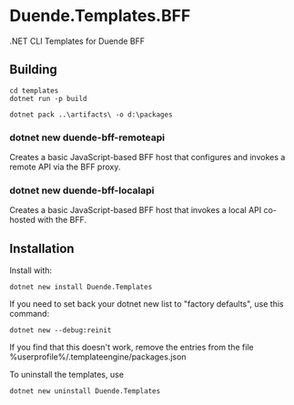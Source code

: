 # Duende.Templates.BFF
.NET CLI Templates for Duende BFF

## Building

``` pwsh
cd templates
dotnet run -p build

dotnet pack ..\artifacts\ -o d:\packages

```

### dotnet new duende-bff-remoteapi
Creates a basic JavaScript-based BFF host that configures and invokes a remote API via the BFF proxy.

### dotnet new duende-bff-localapi
Creates a basic JavaScript-based BFF host that invokes a local API co-hosted with the BFF.

## Installation 

Install with:

`dotnet new install Duende.Templates`


If you need to set back your dotnet new list to "factory defaults", use this command:

`dotnet new --debug:reinit`

If you find that this doesn't work, remove the entries from the file %userprofile%/.templateengine/packages.json

To uninstall the templates, use 

`dotnet new uninstall Duende.Templates`

